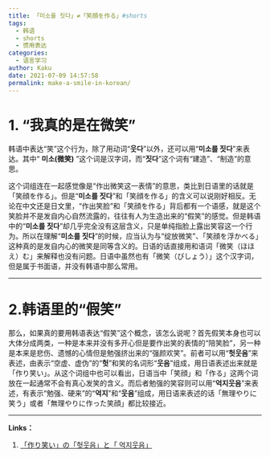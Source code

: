 ```yaml
---
title: 「미소를 짓다」≠「笑顔を作る」#shorts
tags:
  - 韩语
  - shorts
  - 惯用表达
categories:
  - 语言学习
author: Kaku
date: 2021-07-09 14:57:58
permalink: make-a-smile-in-korean/
---
```


# 1. “我真的是在微笑”

韩语中表达“笑”这个行为，除了用动词“**웃다**”以外，还可以用“**미소를 짓다**”来表达。其中“ **미소(微笑)** ”这个词是汉字词，而“**짓다**”这个词有“建造”、“制造”的意思。

这个词组连在一起感觉像是“作出微笑这一表情”的意思，类比到日语里的话就是「笑顔を作る」。但是“**미소를 짓다**”和「笑顔を作る」的含义可以说刚好相反。无论在中文还是日文里，“作出笑脸”和「笑顔を作る」背后都有一个语感，就是这个笑脸并不是发自内心自然流露的，往往有人为生造出来的“假笑”的感觉。但是韩语中的“**미소를 짓다**”却几乎完全没有这层含义，只是单纯指脸上露出笑容这一个行为。所以在理解“**미소를 짓다**”的时候，应当认为与“绽放微笑”、「笑顔を浮かべる」这种真的是发自内心的微笑是同等含义的。日语的话直接用和语词「微笑（ほほえ）む」来解释也没有问题。日语中虽然也有「微笑（びしょう）」这个汉字词，但是属于书面语，并没有韩语中那么常用。

<!--more-->

---

# 2.韩语里的“假笑”

那么，如果真的要用韩语表达“假笑”这个概念，该怎么说呢？首先假笑本身也可以大体分成两类，一种是本来并没有多开心但是要作出笑的表情的“陪笑脸”，另一种是本来是悲伤、遗憾的心情但是勉强挤出来的“强颜欢笑”。前者可以用“**헛웃음**”来表述，由表示“空虚、虚伪”的“**헛**”和笑的名词形“**웃음**”组成，用日语表述出来就是「作り笑い」。从这个词组中也可以看出，日语当中「笑顔」和「作る」这两个词放在一起通常不会有真心发笑的含义。而后者勉强的笑容则可以用“**억지웃음**”来表述，有表示“勉强、硬来”的“**억지**”和“**웃음**”组成，用日语来表述的话「無理やりに笑う」或者「無理やりに作った笑顔」都比较接近。

---

**Links：**

1. [「作り笑い」の「헛웃음」と「 억지웃음」](https://detail.chiebukuro.yahoo.co.jp/qa/question_detail/q14114871919)

